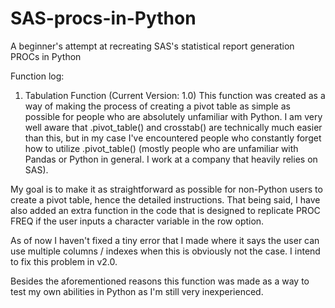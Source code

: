 # SAS-procs-in-Python
A beginner's attempt at recreating SAS's statistical report generation PROCs in Python 

Function log:
1. Tabulation Function (Current Version: 1.0)
This function was created as a way of making the process of creating a pivot table as simple as possible for people who are absolutely unfamiliar with Python. I am very well aware that .pivot_table() and crosstab() are technically much easier than this, but in my case I've encountered people who constantly forget how to utilize .pivot_table() (mostly people who are unfamiliar with Pandas or Python in general. I work at a company that heavily relies on SAS). 

My goal is to make it as straightforward as possible for non-Python users to create a pivot table, hence the detailed instructions. That being said, I have also added an extra function in the code that is designed to replicate PROC FREQ if the user inputs a character variable in the row option. 

As of now I haven't fixed a tiny error that I made where it says the user can use multiple columns / indexes when this is obviously not the case. I intend to fix this problem in v2.0.

Besides the aforementioned reasons this function was made as a way to test my own abilities in Python as I'm still very inexperienced.
